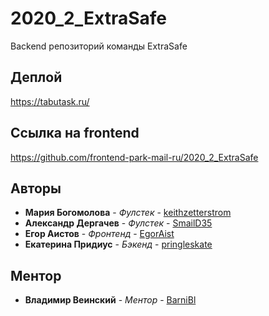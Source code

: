 # 2020_2_ExtraSafe
Backend репозиторий команды ExtraSafe

## Деплой

https://tabutask.ru/

## Ссылка на frontend

https://github.com/frontend-park-mail-ru/2020_2_ExtraSafe

## Авторы

* **Мария Богомолова** - *Фулстек* - [keithzetterstrom](https://github.com/keithzetterstrom)
* **Александр Дергачев** - *Фулстек* - [SmailD35](https://github.com/SmailD35)
* **Егор Аистов** - *Фронтенд* - [EgorAist](https://github.com/EgorAist)
* **Екатерина Придиус** - *Бэкенд* - [pringleskate](https://github.com/pringleskate)

## Ментор
* **Владимир Веинский** - *Ментор* - [BarniBl](https://github.com/BarniBl)
